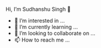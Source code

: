 
Hi, I’m Sudhanshu Singh 👋
- 👀 I’m interested in ...
- 🌱 I’m currently learning ...
- 💞️ I’m looking to collaborate on ...
- 📫 How to reach me ...

<!---
github4sud/github4sud is a ✨ special ✨ repository because its `README.md` (this file) appears on your GitHub profile.
You can click the Preview link to take a look at your changes.
--->
